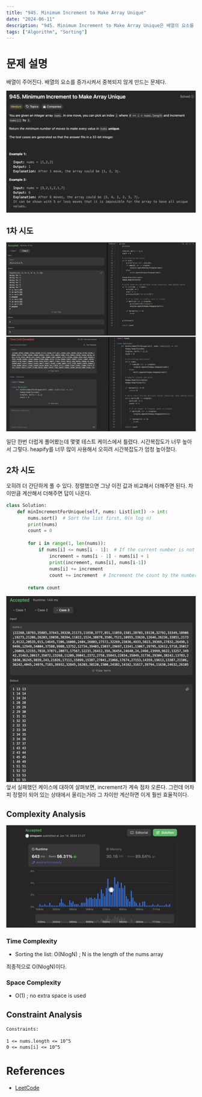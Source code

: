 ```yaml
---
title: "945. Minimum Increment to Make Array Unique"
date: "2024-06-11"
description: "945. Minimum Increment to Make Array Unique은 배열의 요소를 증가시켜서 중복되지 않게 만드는 문제다."
tags: ["Algorithm", "Sorting"]
---
```


# 문제 설명
배열이 주어진다. 배열의 요소를 증가시켜서 중복되지 않게 만드는 문제다.

![q](../../../images/LEET/945/q.png)

## 1차 시도
![tc](../../../images/LEET/945/tc.png)
![err1](../../../images/LEET/945/err1.png)

일단 한번 더럽게 풀어봤는데 몇몇 테스트 케이스에서 틀렸다. 시간복잡도가 너무 높아서 그렇다. heapify를 너무 많이 사용해서 오히려 시간복잡도가 엄청 높아졌다.

## 2차 시도
오히려 더 간단하게 풀 수 있다. 정렬했으면 그냥 이전 값과 비교해서 더해주면 된다. 차이만큼 계산해서 더해주면 답이 나온다.

```python
class Solution:
    def minIncrementForUnique(self, nums: List[int]) -> int:
        nums.sort()  # Sort the list first, O(n log n)
        print(nums)
        count = 0
        
        for i in range(1, len(nums)):
            if nums[i] <= nums[i - 1]:  # If the current number is not greater than the previous one
                increment = nums[i - 1] - nums[i] + 1
                print(increment, nums[i], nums[i-1])
                nums[i] += increment
                count += increment  # Increment the count by the number of steps taken to make it unique
        
        return count
```

![fail](../../../images/LEET/945/failing.png)
앞서 실패했던 케이스에 대하여 살펴보면, increment가 계속 점차 오른다. 그런데 어차피 정렬이 되어 있는 상태에서 올리는거라 그 차이만 계산하면 이게 훨씬 효율적이다.




## Complexity Analysis
![tc](../../../images/LEET/945/success.png)

### Time Complexity
- Sorting the list: O(NlogN) ; N is the length of the nums array

최종적으로 O(NlogN)이다.

### Space Complexity
- O(1) ; no extra space is used

## Constraint Analysis
```
Constraints:

1 <= nums.length <= 10^5
0 <= nums[i] <= 10^5
```

# References
- [LeetCode](https://leetcode.com/problems/minimum-increment-to-make-array-unique)